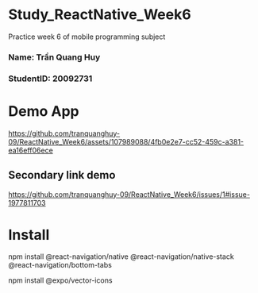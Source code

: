 # Study_ReactNative_Week6
Practice week 6 of mobile programming subject

<h3>Name: Trần Quang Huy</h3>
<h3>StudentID: 20092731</h3>

# Demo App

https://github.com/tranquanghuy-09/ReactNative_Week6/assets/107989088/4fb0e2e7-cc52-459c-a381-ea16eff06ece

## Secondary link demo
https://github.com/tranquanghuy-09/ReactNative_Week6/issues/1#issue-1977811703

# Install

npm install @react-navigation/native @react-navigation/native-stack @react-navigation/bottom-tabs

npm install @expo/vector-icons
